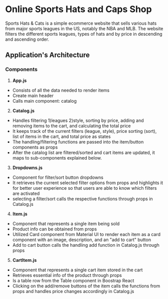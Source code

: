 # Online Sports Hats and Caps Shop
Sports Hats & Cats is a simple ecommerce website that sells various hats from major sports leagues in the US, notably the NBA and MLB. The website filters the different sports leagues, types of hats and by price in descending and ascending order. 
## Application's Architecture
### Components
1. <b>App.js</b>
  * Consists of all the data needed to render items
  * Create main header
  * Calls main component: catalog
2. <b>Catalog.js</b>
  * Handles filtering 1)leagues 2)style, sorting by price, adding and removing items to the cart, and calculating the total price
  * It keeps track of the current filters (league, style), price sorting (sort), list of items in the cart, and total price as states
  * The handling/filtering functions are passed into the item/button components as props
  * After the catalog list are filtered/sorted and cart items are updated, it maps to sub-components explained below.
3. <b>Dropdowns.js</b>
  * Component for filter/sort button dropdowns
  * It retrieves the current selected filter options from props and highlights it for better user experience so that users are able to know which filters are activated
  * selecting a filter/sort calls the respective functions through props in Catalog.js
4. <b>Item.js</b>
  * Component that represents a single item being sold
  * Product info can be obtained from props
  * Utilized Card component from Material UI to render each item as a card component with an image, description, and an "add to cart" button
  * Add to cart button calls the handling add function in Catalog.js through props
5. <b>CartItem.js</b>
  * Component that represents a single cart item stored in the cart
  * Retrieves essential info of the product through props
  * Is a table row from the Table component in Boostrap React
  * Clicking on the add/remove buttons of the item calls the functions from props and handles price changes accordingly in Catalog.js
